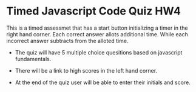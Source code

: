 # Timed Javascript Code Quiz HW4
This is a timed assessmet that has a start button initializing a timer in the right hand corner. Each correct answer allots additional time. While each incorrect answer subtracts from the alloted time. 

* The quiz will have 5 multiple choice quesitions based on javascript fundamentals.

* There will be a link to high scores in the left hand corner.

* At the end of the quiz user will be able to enter their initials and score. 